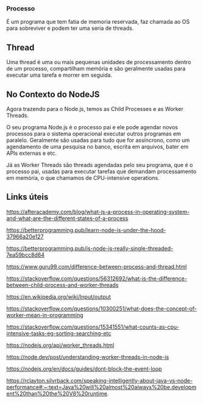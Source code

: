 ### Processo
É um programa que tem fatia de memoria reservada, faz chamada ao OS para sobreviver e podem ter uma seria de threads.

## Thread
Uma thread é uma ou mais pequenas unidades de processamento dentro de um processo, compartilham memória e são geralmente usadas para executar uma tarefa e morrer em seguida. 

## No Contexto do NodeJS
Agora trazendo para o Node.js, temos as Child Processes e as Worker Threads. 

O seu programa Node.js é o processo pai e ele pode agendar novos processos para o sistema operacional executar outros programas em paralelo.
Geralmente são usadas para tudo que for assíncrono, como um agendamento de uma pesquisa no banco, escrita em arquivos, bater em APIs externas e etc.

Já as Worker Threads são threads agendadas pelo seu programa, que é o processo pai, usadas para executar tarefas que demandam processamento em memória, o que chamamos de CPU-intensive operations. 

## Links úteis

https://afteracademy.com/blog/what-is-a-process-in-operating-system-and-what-are-the-different-states-of-a-process

https://betterprogramming.pub/learn-node-js-under-the-hood-37966a20e127

https://betterprogramming.pub/is-node-js-really-single-threaded-7ea59bcc8d64

https://www.guru99.com/difference-between-process-and-thread.html

https://stackoverflow.com/questions/56312692/what-is-the-difference-between-child-process-and-worker-threads

https://en.wikipedia.org/wiki/Input/output

https://stackoverflow.com/questions/10300251/what-does-the-concept-of-worker-mean-in-programming

https://stackoverflow.com/questions/15341551/what-counts-as-cpu-intensive-tasks-eg-sorting-searching-etc

https://nodejs.org/api/worker_threads.html

https://node.dev/post/understanding-worker-threads-in-node-js

https://nodejs.org/en/docs/guides/dont-block-the-event-loop

https://rclayton.silvrback.com/speaking-intelligently-about-java-vs-node-performance#:~:text=Java%20will%20almost%20always%20be,development%20than%20the%20V8%20runtime.

